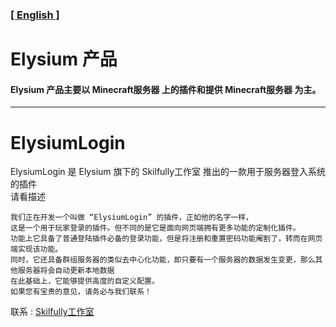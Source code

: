 ### [[ English ]](README_EN.md)
##
# Elysium 产品
#### Elysium 产品主要以 Minecraft服务器 上的插件和提供 Minecraft服务器 为主。
---
# ElysiumLogin
ElysiumLogin 是 Elysium 旗下的 Skilfully工作室 推出的一款用于服务器登入系统的插件 \
请看描述
```
我们正在开发一个叫做 “ElysiumLogin” 的插件，正如他的名字一样，
这是一个用于玩家登录的插件。但不同的是它是面向网页端拥有更多功能的定制化插件。
功能上它具备了普通登陆插件必备的登录功能，但是将注册和重置密码功能阉割了，转而在网页端实现该功能。
同时，它还具备群组服务器的类似去中心化功能，即只要有一个服务器的数据发生变更，那么其他服务器将会自动更新本地数据
在此基础上，它能够提供高度的自定义配置。
如果您有宝贵的意见，请务必与我们联系！
```
联系 : [Skilfully工作室](.\Skilfully\Contact.md)
